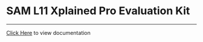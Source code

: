 # SAM L11 Xplained Pro Evaluation Kit

-----

[Click Here](https://onlinedocs.microchip.com/v2/keyword-lookup?keyword=SAM_L11_XPLAINED_PRO_EVALUATION_KIT&redirect=true) to view documentation
